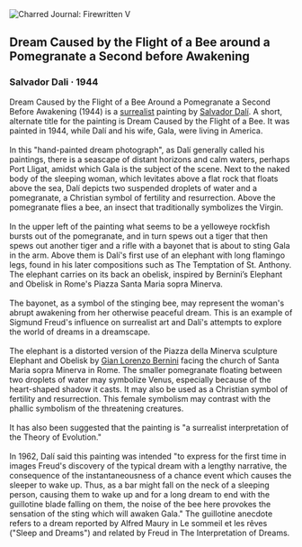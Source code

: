 <div class="artwork-of-the-day">
  <div class="container">
    <div class="img-wrapper">
      <img
        src="https://uploads3.wikiart.org/00183/images/salvador-dali/624-1.jpg!Large.jpg"
        alt="Charred Journal: Firewritten V" />
    </div>
    <div class="artwork-detail">
      <div class="artwork-origin"> 
        <h2 class="artwork-name">Dream Caused by the Flight of a Bee around a Pomegranate a Second before Awakening</h2>
        <h3 class="artist">
          Salvador Dali
                    ·  1944
        </h3>
      </div>
      <p class="description">
        <span class="artwork-description-text ng-binding" ng-bind-html="viewModel.ArtworkOfTheDay.Description | unsafe">Dream Caused by the Flight of a Bee Around a Pomegranate a Second Before Awakening (1944) is a <a target="_blank" href="/en/artists-by-art-movement/surrealism">surrealist</a> painting by <a target="_blank" href="/en/salvador-dali">Salvador Dalí</a>. A short, alternate title for the painting is Dream Caused by the Flight of a Bee. It was painted in 1944, while Dalí and his wife, Gala, were living in America.
<br>
<br>In this "hand-painted dream photograph", as Dalí generally called his paintings, there is a seascape of distant horizons and calm waters, perhaps Port Lligat, amidst which Gala is the subject of the scene. Next to the naked body of the sleeping woman, which levitates above a flat rock that floats above the sea, Dalí depicts two suspended droplets of water and a pomegranate, a Christian symbol of fertility and resurrection. Above the pomegranate flies a bee, an insect that traditionally symbolizes the Virgin.
<br>
<br>In the upper left of the painting what seems to be a yelloweye rockfish bursts out of the pomegranate, and in turn spews out a tiger that then spews out another tiger and a rifle with a bayonet that is about to sting Gala in the arm. Above them is Dalí's first use of an elephant with long flamingo legs, found in his later compositions such as The Temptation of St. Anthony. The elephant carries on its back an obelisk, inspired by Bernini’s Elephant and Obelisk in Rome's Piazza Santa Maria sopra Minerva.
<br>
<br>The bayonet, as a symbol of the stinging bee, may represent the woman's abrupt awakening from her otherwise peaceful dream. This is an example of Sigmund Freud's influence on surrealist art and Dalí's attempts to explore the world of dreams in a dreamscape.
<br>
<br>The elephant is a distorted version of the Piazza della Minerva sculpture Elephant and Obelisk by <a target="_blank" href="/en/gian-lorenzo-bernini">Gian Lorenzo Bernini</a> facing the church of Santa Maria sopra Minerva in Rome. The smaller pomegranate floating between two droplets of water may symbolize Venus, especially because of the heart-shaped shadow it casts. It may also be used as a Christian symbol of fertility and resurrection. This female symbolism may contrast with the phallic symbolism of the threatening creatures.
<br>
<br>It has also been suggested that the painting is "a surrealist interpretation of the Theory of Evolution."
<br>
<br>In 1962, Dalí said this painting was intended "to express for the first time in images Freud's discovery of the typical dream with a lengthy narrative, the consequence of the instantaneousness of a chance event which causes the sleeper to wake up. Thus, as a bar might fall on the neck of a sleeping person, causing them to wake up and for a long dream to end with the guillotine blade falling on them, the noise of the bee here provokes the sensation of the sting which will awaken Gala." The guillotine anecdote refers to a dream reported by Alfred Maury in Le sommeil et les rêves ("Sleep and Dreams") and related by Freud in The Interpretation of Dreams.</span>
                        <div class="text-shadow-container" ng-show="showShadow" style=""></div>
      </p>
    </div>
  </div>

</div>
